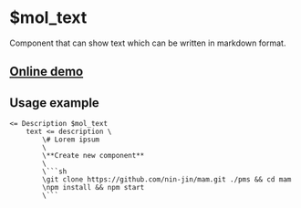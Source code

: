 # $mol_text

Component that can show text which can be written in markdown format.

## [Online demo](https://mol.js.org/app/demo/-/#demo=mol_text)

## Usage example

```tree
<= Description $mol_text
	text <= description \
		\# Lorem ipsum
		\
		\**Create new component**
		\
		\```sh
		\git clone https://github.com/nin-jin/mam.git ./pms && cd mam
		\npm install && npm start
		\```
```
